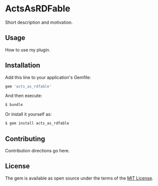 # ActsAsRDFable
Short description and motivation.

## Usage
How to use my plugin.

## Installation
Add this line to your application's Gemfile:

```ruby
gem 'acts_as_rdfable'
```

And then execute:
```bash
$ bundle
```

Or install it yourself as:
```bash
$ gem install acts_as_rdfable
```

## Contributing
Contribution directions go here.

## License
The gem is available as open source under the terms of the [MIT License](https://opensource.org/licenses/MIT).
